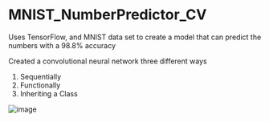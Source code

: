 # MNIST_NumberPredictor_CV
Uses TensorFlow, and MNIST data set to create a model that can predict the numbers with a 98.8% accuracy

Created a convolutional neural network three different ways
1. Sequentially
2. Functionally
3. Inheriting a Class

![image](https://user-images.githubusercontent.com/52364679/218221465-42d5cd07-b08f-4c2a-8b8c-c95ac95ac5a9.png)
